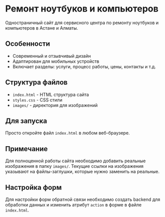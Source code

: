 # Ремонт ноутбуков и компьютеров

Одностраничный сайт для сервисного центра по ремонту ноутбуков и компьютеров в Астане и Алматы.

## Особенности

- Современный и отзывчивый дизайн
- Адаптирован для мобильных устройств
- Включает разделы: услуги, процесс работы, цены, контакты и т.д.

## Структура файлов

- `index.html` - HTML структура сайта
- `styles.css` - CSS стили
- `images/` - директория для изображений

## Для запуска

Просто откройте файл `index.html` в любом веб-браузере.

## Примечание

Для полноценной работы сайта необходимо добавить реальные изображения в папку `images/`. Текущие ссылки на изображения указывают на файлы-заглушки, которые нужно заменить на реальные.

## Настройка форм

Для настройки форм обратной связи необходимо создать backend для обработки данных и изменить атрибут `action` в форме в файле `index.html`.
